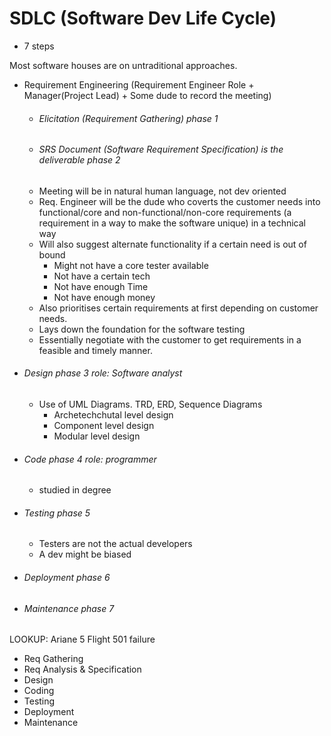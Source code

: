 #  SDLC (Software Dev Life Cycle)
- 7 steps

Most software houses are on untraditional approaches.

- Requirement Engineering (Requirement Engineer Role + Manager(Project Lead) + Some dude to record the meeting)
	- ###### Elicitation (Requirement Gathering) phase 1
	- ###### SRS Document (Software Requirement Specification) is the deliverable phase 2
	- Meeting will be in natural human language, not dev oriented
	- Req. Engineer will be the dude who coverts the customer needs into functional/core and non-functional/non-core requirements (a requirement in a way to make the software unique) in a technical way
	- Will also suggest alternate functionality if a certain need is out of bound
		- Might not have a core tester available
		- Not have a certain tech
		- Not have enough Time
		- Not have enough money
	- Also prioritises certain requirements at first depending on customer needs.
	- Lays down the foundation for the software testing
	- Essentially negotiate with the customer to get requirements in a feasible and timely manner.
- ###### Design phase 3 role: Software analyst
	- Use of UML Diagrams. TRD, ERD, Sequence Diagrams
		- Archetechchutal level design
		- Component level design
		- Modular level design
- ###### Code phase 4 role: programmer
	- studied in degree
- ###### Testing phase 5
	- Testers are not the actual developers
	- A dev might be biased
- ###### Deployment phase 6
- ###### Maintenance phase 7

LOOKUP: Ariane 5 Flight 501 failure


- Req Gathering
- Req Analysis & Specification
- Design
- Coding
- Testing
- Deployment
- Maintenance